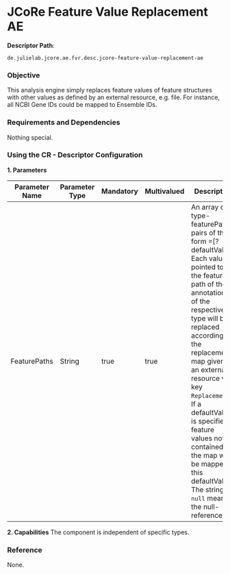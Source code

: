 # JCoRe Feature Value Replacement AE

**Descriptor Path**:
```
de.julielab.jcore.ae.fvr.desc.jcore-feature-value-replacement-ae
```

### Objective
This analysis engine simply replaces feature values of feature structures with other values as defined by an external resource, e.g. file. For instance, all NCBI Gene IDs could be mapped to Ensemble IDs.

### Requirements and Dependencies
Nothing special.

### Using the CR - Descriptor Configuration

**1. Parameters**

| Parameter Name | Parameter Type | Mandatory | Multivalued | Description |
|----------------|----------------|-----------|-------------|-------------|
| FeaturePaths | String | true | true | An array of type-featurePath pairs of the form <qualified type>=<feature path>[?defaultValue]. Each value pointed to by the feature path of the annotations of the respective type will be replaced according to the replacement map given as an external resource with key `Replacements`. If a defaultValue is specified, feature values not contained in the map will be mapped to this defaultValue. The string `null` means the null-reference. |


**2. Capabilities**
The component is independent of specific types.


### Reference
None.
